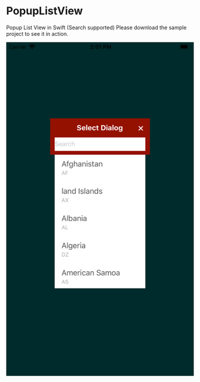 # PopupListView
Popup List View in Swift (Search supported)
Please download the sample project to see it in action.

![Screenshot](https://github.com/farhan101/PopupListView/blob/master/ListView/Assets.xcassets/screenshot.imageset/Simulator%20Screen%20Shot%20-%20iPhone%208%20Plus%20-%202018-01-30%20at%2014.01.23.png)
